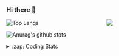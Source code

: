 ### Hi there 👋

<!--
**tao8687/tao8687** is a ✨ _special_ ✨ repository because its `README.md` (this file) appears on your GitHub profile.

Here are some ideas to get you started:

- 🔭 I’m currently working on ...
- 🌱 I’m currently learning ...
- 👯 I’m looking to collaborate on ...
- 🤔 I’m looking for help with ...
- 💬 Ask me about ...
- 📫 How to reach me: ...
- 😄 Pronouns: ...
- ⚡ Fun fact: ...
-->

<img align='right' src="https://media.giphy.com/media/M9gbBd9nbDrOTu1Mqx/giphy.gif" width="240">

  
![Top Langs](https://github-readme-stats.vercel.app/api/top-langs/?username=tao8687&layout=compact&title_color=23238E&text_color=A67D3D)

![Anurag's github stats](https://github-readme-stats.vercel.app/api?username=tao8687&show_icons=true&&text_color=A67D3D&title_color=23238E&show_icons=false&count_private=true&hide=stars)

<details>
  <summary>:zap: Coding Stats</summary>
  <br>
    
<!--START_SECTION:waka-->
![Code Time](http://img.shields.io/badge/Code%20Time-1%2C949%20hrs%2041%20mins-blue)

![Profile Views](http://img.shields.io/badge/Profile%20Views-0-blue)

**🐱 My GitHub Data** 

> 📦 1.5 MB Used in GitHub's Storage 
 > 
> 🏆 0 Contributions in the Year 2025
 > 
> 🚫 Not Opted to Hire
 > 
> 📜 62 Public Repositories 
 > 
> 🔑 24 Private Repositories 
 > 
**I'm an Early 🐤** 

```text
🌞 Morning                1696 commits        ██████████████████████░░░   88.84 % 
🌆 Daytime                90 commits          █░░░░░░░░░░░░░░░░░░░░░░░░   04.71 % 
🌃 Evening                119 commits         ██░░░░░░░░░░░░░░░░░░░░░░░   06.23 % 
🌙 Night                  4 commits           ░░░░░░░░░░░░░░░░░░░░░░░░░   00.21 % 
```
📅 **I'm Most Productive on Wednesday** 

```text
Monday                   274 commits         ████░░░░░░░░░░░░░░░░░░░░░   14.35 % 
Tuesday                  260 commits         ███░░░░░░░░░░░░░░░░░░░░░░   13.62 % 
Wednesday                331 commits         ████░░░░░░░░░░░░░░░░░░░░░   17.34 % 
Thursday                 255 commits         ███░░░░░░░░░░░░░░░░░░░░░░   13.36 % 
Friday                   270 commits         ████░░░░░░░░░░░░░░░░░░░░░   14.14 % 
Saturday                 264 commits         ███░░░░░░░░░░░░░░░░░░░░░░   13.83 % 
Sunday                   255 commits         ███░░░░░░░░░░░░░░░░░░░░░░   13.36 % 
```


📊 **This Week I Spent My Time On** 

```text
🕑︎ Time Zone: Asia/Shanghai

💬 Programming Languages: 
CMake                    1 hr 3 mins         █████████░░░░░░░░░░░░░░░░   35.57 % 
YAML                     36 mins             █████░░░░░░░░░░░░░░░░░░░░   20.07 % 
C++                      28 mins             ████░░░░░░░░░░░░░░░░░░░░░   15.88 % 
Python                   22 mins             ███░░░░░░░░░░░░░░░░░░░░░░   12.74 % 
Markdown                 19 mins             ███░░░░░░░░░░░░░░░░░░░░░░   10.71 % 

🔥 Editors: 
VS Code                  2 hrs 59 mins       █████████████████████████   100.00 % 

🐱‍💻 Projects: 
LIO-SAM                  50 mins             ███████░░░░░░░░░░░░░░░░░░   27.98 % 
tami_ws                  28 mins             ████░░░░░░░░░░░░░░░░░░░░░   15.64 % 
VINS-Fusion              27 mins             ████░░░░░░░░░░░░░░░░░░░░░   15.09 % 
BossMatchJobHunter       26 mins             ████░░░░░░░░░░░░░░░░░░░░░   14.58 % 
Lidar_IMU_Localization   21 mins             ███░░░░░░░░░░░░░░░░░░░░░░   12.06 % 

💻 Operating System: 
Linux                    2 hrs 59 mins       █████████████████████████   100.00 % 
```

**I Mostly Code in C++** 

```text
C++                      11 repos            ████████░░░░░░░░░░░░░░░░░   32.35 % 
Python                   9 repos             ███████░░░░░░░░░░░░░░░░░░   26.47 % 
JavaScript               2 repos             █░░░░░░░░░░░░░░░░░░░░░░░░   05.88 % 
Batchfile                1 repo              █░░░░░░░░░░░░░░░░░░░░░░░░   02.94 % 
HTML                     1 repo              █░░░░░░░░░░░░░░░░░░░░░░░░   02.94 % 
```



**Timeline**

![Lines of Code chart](https://raw.githubusercontent.com/tao8687/tao8687/master/assets/bar_graph.png)


 Last Updated on 03/04/2025 01:47:14 UTC
<!--END_SECTION:waka-->
</details>
